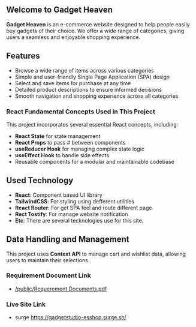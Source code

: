 ## Welcome to Gadget Heaven

**Gadget Heaven** is an e-commerce website designed to help people easily buy gadgets of their choice. We offer a wide range of categories, giving users a seamless and enjoyable shopping experience.

## Features

- Browse a wide range of items across various categories
- Simple and user-friendly Single Page Application (SPA) design
- Select and save items for purchase at any time
- Detailed product descriptions to ensure informed decisions
- Smooth navigation and shopping experience across all categories

### React Fundamental Concepts Used in This Project

This project incorporates several essential React concepts, including:

- **React State** for state management
- **React Props** to pass # between components
- **useReducer Hook** for managing complex state logic
- **useEffect Hook** to handle side effects
- Reusable components for a modular and maintainable codebase

## Used Technology

- **React**: Component based UI library
- **TailwindCSS**: For styling using defferent utilities
- **React Router**: For get SPA feel and route different page
- **Rect Tostify**: For manage website notification
- **Etc**: There are several tecknologies use for this site.

## Data Handling and Management

This project uses **Context API** to manage cart and wishlist data, allowing users to maintain their selections.

### Requirement Document Link

- <a href="/public/Requerement Documents.pdf">/public/Requerement Documents.pdf</a>

### Live Site Link

- surge <a href="https://gadgetstudio-esshop.surge.sh/">https://gadgetstudio-esshop.surge.sh/</a>
